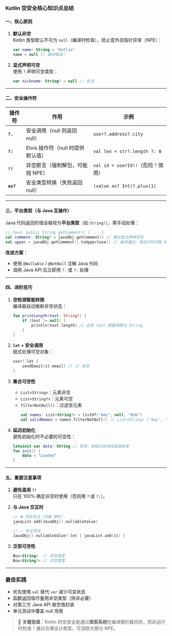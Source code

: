 ### Kotlin 空安全核心知识点总结

#### 一、核心原则
1. **默认非空**  
   Kotlin 类型默认不可为 `null`（编译时检查），防止意外空指针异常（NPE）：
   ```kotlin
   var name: String = "Kotlin"
   name = null // 编译错误！
   ```

2. **显式声明可空**  
   使用 `?` 声明可空类型：
   ```kotlin
   var nickname: String? = null // 合法
   ```

---

#### 二、安全操作符
| 操作符       | 作用                                     | 示例                              |
|--------------|------------------------------------------|-----------------------------------|
| **`?.`**     | 安全调用（null 则返回 null）             | `user?.address?.city`             |
| **`?:`**     | Elvis 操作符（null 时提供默认值）        | `val len = str?.length ?: 0`      |
| **`!!`**     | 非空断言（强制解包，可能抛 NPE）         | `val id = userId!!`（危险！慎用） |
| **`as?`**    | 安全类型转换（失败返回 null）            | `(value as? Int)?.plus(1)`        |

---

#### 三、平台类型（与 Java 互操作）
Java 代码返回的值会被视为**平台类型**（如 `String!`），需手动处理：
```kotlin
// Java: public String getComment() { ... }
val comment: String? = javaObj.getComment() // 建议显式声明可空
val upper = javaObj.getComment().toUpperCase() // 编译通过，但运行时可能 NPE！
```

**改进方案**：
- 使用 `@Nullable` / `@NotNull` 注解 Java 代码
- 调用 Java API 后立即用 `?.` 或 `?:` 处理

---

#### 四、进阶技巧
1. **空检测智能转换**  
   编译器自动推断非空状态：
   ```kotlin
   fun printLength(text: String?) {
       if (text != null) {
           println(text.length) // 此处 text 智能转换为 String
       }
   }
   ```

2. **`let` + 安全调用**  
   链式处理可空对象：
   ```kotlin
   user?.let { 
       sendEmail(it.email) // it 非空
   }
   ```

3. **集合可空性**
    - `List<String>`：元素非空
    - `List<String?>`：元素可空
    - `filterNotNull()`：过滤空元素
      ```kotlin
      val names: List<String?> = listOf("Amy", null, "Bob")
      val validNames = names.filterNotNull() // List<String> ["Amy", "Bob"]
      ```

4. **延迟初始化**  
   避免初始化时不必要的可空性：
   ```kotlin
   lateinit var data: String // 非空，初始化前访问会抛异常
   fun init() {
       data = "Loaded"
   }
   ```

---

#### 五、重要注意事项
1. **避免滥用 `!!`**  
   只在 100% 确定非空时使用（否则用 `?` 或 `?:`）。

2. **与 Java 交互时**
   ```kotlin
   // ❌ 风险写法（可能 NPE）
   javaList.add(JavaObj().nullableValue)

   // ✅ 安全写法
   JavaObj().nullableValue?.let { javaList.add(it) }
   ```

3. **泛型可空性**
   ```kotlin
   Box<String>  // 非空类型
   Box<String?> // 可空类型
   ```

---

### 最佳实践
- 优先使用 `val` 替代 `var` 减少可变状态
- 函数返回值尽量用非空类型（除非必要）
- 对第三方 Java API 做空值封装
- 单元测试中覆盖 null 场景

> 📌 **关键思维**：Kotlin 的空安全是通过**类型系统**在编译期拦截风险，而非运行时检查！通过合理设计类型，可消除大部分 NPE。